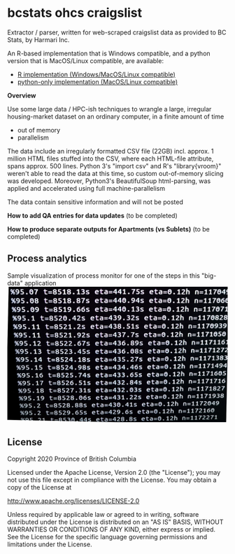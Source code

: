 # bcstats ohcs craigslist
Extractor / parser, written for web-scraped craigslist data as provided to BC Stats, by Harmari Inc.

An R-based implementation that is Windows compatible, and a python version that is MacOS/Linux compatible, are available:
* [R implementation (Windows/MacOS/Linux compatible)](https://github.com/bcgov/bcstats_ohcs_craigslist/tree/master/R)
* [python-only implementation (MacOS/Linux compatible)](https://github.com/bcgov/bcstats_ohcs_craigslist/tree/master/py)

**Overview**

Use some large data / HPC-ish techniques to wrangle a large, irregular housing-market dataset on an ordinary computer, in a finite amount of time
* out of memory
* parallelism

The data include an irregularly formatted CSV file (22GB) incl. approx. 1 million HTML files stuffed into the CSV, where each HTML-file attribute, spans approx. 500 lines. Python 3's "import csv" and R's "library{vroom}" weren't able to read the data at this time, so custom out-of-memory slicing was developed. Moreover, Python3's BeautifulSoup html-parsing, was applied and accelerated using full machine-parallelism

The data contain sensitive information and will not be posted

**How to add QA entries for data updates**
(to be completed)

**How to produce separate outputs for Apartments (vs Sublets)**
(to be completed)

## Process analytics
Sample visualization of process monitor for one of the steps in this "big-data" application
![Process analytics](img/process_analytics.jpg)

## License

Copyright 2020 Province of British Columbia

Licensed under the Apache License, Version 2.0 (the "License");
you may not use this file except in compliance with the License.
You may obtain a copy of the License at

   http://www.apache.org/licenses/LICENSE-2.0

Unless required by applicable law or agreed to in writing, software
distributed under the License is distributed on an "AS IS" BASIS,
WITHOUT WARRANTIES OR CONDITIONS OF ANY KIND, either express or implied.
See the License for the specific language governing permissions and limitations under the License.
